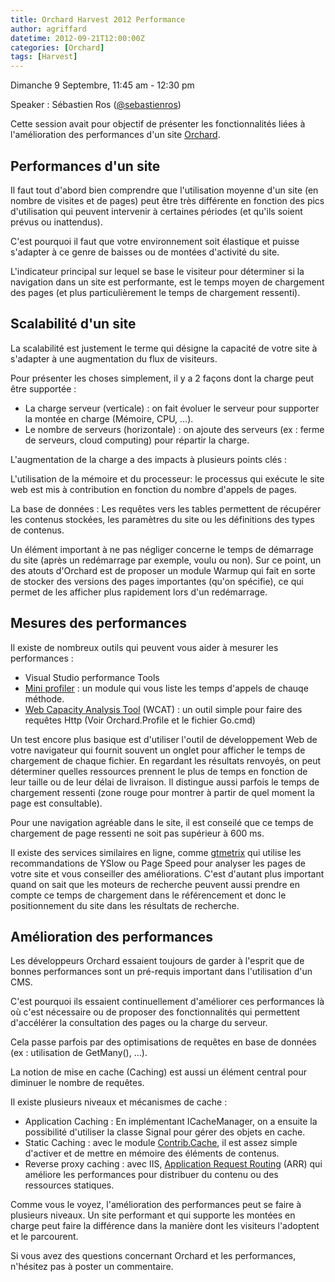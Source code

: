 ```yaml
---
title: Orchard Harvest 2012 Performance
author: agriffard
datetime: 2012-09-21T12:00:00Z
categories: [Orchard]
tags: [Harvest]
---
```


Dimanche 9 Septembre, 11:45 am - 12:30 pm

Speaker : Sébastien Ros ([@sebastienros](https://twitter.com/sebastienros))

Cette session avait pour objectif de présenter les fonctionnalités liées à l'amélioration des performances d'un site [Orchard](http://orchardproject.fr/).

## Performances d'un site

Il faut tout d'abord bien comprendre que l'utilisation moyenne d'un site (en nombre de visites et de pages) peut être très différente en fonction des pics d'utilisation qui peuvent intervenir à certaines périodes (et qu'ils soient prévus ou inattendus).

C'est pourquoi il faut que votre environnement soit élastique et puisse s'adapter à ce genre de baisses ou de montées d'activité du site.

L'indicateur principal sur lequel se base le visiteur pour déterminer si la navigation dans un site est performante, est le temps moyen de chargement des pages (et plus particulièrement le temps de chargement ressenti).

## Scalabilité d'un site

La scalabilité est justement le terme qui désigne la capacité de votre site à s'adapter à une augmentation du flux de visiteurs.

Pour présenter les choses simplement, il y a 2 façons dont la charge peut être supportée :  

- La charge serveur (verticale) : on fait évoluer le serveur pour supporter la montée en charge (Mémoire, CPU, …).  
- Le nombre de serveurs (horizontale) : on ajoute des serveurs (ex : ferme de serveurs, cloud computing) pour répartir la charge.

L'augmentation de la charge a des impacts à plusieurs points clés :

L'utilisation de la mémoire et du processeur: le processus qui exécute le site web est mis à contribution en fonction du nombre d'appels de pages.

La base de données : Les requêtes vers les tables permettent de récupérer les contenus stockées, les paramètres du site ou les définitions des types de contenus.

Un élément important à ne pas négliger concerne le temps de démarrage du site (après un redémarrage par exemple, voulu ou non). Sur ce point, un des atouts d'Orchard est de proposer un module Warmup qui fait en sorte de stocker des versions des pages importantes (qu'on spécifie), ce qui permet de les afficher plus rapidement lors d'un redémarrage.

## Mesures des performances

Il existe de nombreux outils qui peuvent vous aider à mesurer les performances :  

- Visual Studio performance Tools  
- [Mini profiler](http://gallery.orchardproject.net/List/Modules/Orchard.Module.Four2n.MiniProfiler) : un module qui vous liste les temps d'appels de chauqe méthode.  
- [Web Capacity Analysis Tool](http://www.google.fr/url?sa=t&rct=j&q=&esrc=s&source=web&cd=1&cad=rja&ved=0CCUQFjAA&url=http%3A%2F%2Fwww.iis.net%2Fdownloads%2Fcommunity%2F2007%2F05%2Fwcat-63-(x86)&ei=NFFcUOuxJ4eb1AXbj4GwCQ&usg=AFQjCNGtBbRen-Fz_OaoisCAk5cBFivVSQ&sig2=VqSGKZrXXIQvTkSHkfeVmw) (WCAT) : un outil simple pour faire des requêtes Http (Voir Orchard.Profile et le fichier Go.cmd)

Un test encore plus basique est d'utiliser l'outil de développement Web de votre navigateur qui fournit souvent un onglet pour afficher le temps de chargement de chaque fichier. En regardant les résultats renvoyés, on peut déterminer quelles ressources prennent le plus de temps en fonction de leur taille ou de leur délai de livraison. Il distingue aussi parfois le temps de chargement ressenti (zone rouge pour montrer à partir de quel moment la page est consultable).

Pour une navigation agréable dans le site, il est conseilé que ce temps de chargement de page ressenti ne soit pas supérieur à 600 ms.

Il existe des services similaires en ligne, comme [gtmetrix](http://gtmetrix.com/) qui utilise les recommandations de YSlow ou Page Speed pour analyser les pages de votre site et vous conseiller des améliorations. C'est d'autant plus important quand on sait que les moteurs de recherche peuvent aussi prendre en compte ce temps de chargement dans le référencement et donc le positionnement du site dans les résultats de recherche.

## Amélioration des performances

Les développeurs Orchard essaient toujours de garder à l'esprit que de bonnes performances sont un pré-requis important dans l'utilisation d'un CMS.

C'est pourquoi ils essaient continuellement d'améliorer ces performances là où c'est nécessaire ou de proposer des fonctionnalités qui permettent d'accélérer la consultation des pages ou la charge du serveur.

Cela passe parfois par des optimisations de requêtes en base de données (ex : utilisation de GetMany(), …).

La notion de mise en cache (Caching) est aussi un élément central pour diminuer le nombre de requêtes.

Il existe plusieurs niveaux et mécanismes de cache :  

- Application Caching : En implémentant ICacheManager, on a ensuite la possibilité d'utiliser la classe Signal pour gérer des objets en cache.  
- Static Caching : avec le module [Contrib.Cache](http://gallery.orchardproject.net/List/Modules/Orchard.Module.Contrib.Cache), il est assez simple d'activer et de mettre en mémoire des éléments de contenus.  
- Reverse proxy caching : avec IIS, [Application Request Routing](http://www.iis.net/downloads/microsoft/application-request-routing) (ARR) qui améliore les performances pour distribuer du contenu ou des ressources statiques.

Comme vous le voyez, l'amélioration des performances peut se faire à plusieurs niveaux. Un site performant et qui supporte les montées en charge peut faire la différence dans la manière dont les visiteurs l'adoptent et le parcourent.

Si vous avez des questions concernant Orchard et les performances, n'hésitez pas à poster un commentaire.
